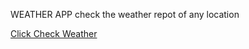 WEATHER APP
check the weather repot of any location 

<a href="file:///D:/AARTHI%20N/Prodigy%20Internship/Weather%20App/index.html">Click Check Weather</a>
